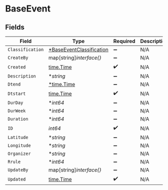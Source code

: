 # BaseEvent


## Fields

| Field                                                                      | Type                                                                       | Required                                                                   | Description                                                                |
| -------------------------------------------------------------------------- | -------------------------------------------------------------------------- | -------------------------------------------------------------------------- | -------------------------------------------------------------------------- |
| `Classification`                                                           | [*BaseEventClassification](../../models/shared/baseeventclassification.md) | :heavy_minus_sign:                                                         | N/A                                                                        |
| `CreateBy`                                                                 | map[string]*interface{}*                                                   | :heavy_minus_sign:                                                         | N/A                                                                        |
| `Created`                                                                  | [time.Time](https://pkg.go.dev/time#Time)                                  | :heavy_check_mark:                                                         | N/A                                                                        |
| `Description`                                                              | **string*                                                                  | :heavy_minus_sign:                                                         | N/A                                                                        |
| `Dtend`                                                                    | [*time.Time](https://pkg.go.dev/time#Time)                                 | :heavy_minus_sign:                                                         | N/A                                                                        |
| `Dtstart`                                                                  | [time.Time](https://pkg.go.dev/time#Time)                                  | :heavy_check_mark:                                                         | N/A                                                                        |
| `DurDay`                                                                   | **int64*                                                                   | :heavy_minus_sign:                                                         | N/A                                                                        |
| `DurWeek`                                                                  | **int64*                                                                   | :heavy_minus_sign:                                                         | N/A                                                                        |
| `Duration`                                                                 | **int64*                                                                   | :heavy_minus_sign:                                                         | N/A                                                                        |
| `ID`                                                                       | *int64*                                                                    | :heavy_check_mark:                                                         | N/A                                                                        |
| `Latitude`                                                                 | **string*                                                                  | :heavy_minus_sign:                                                         | N/A                                                                        |
| `Longitude`                                                                | **string*                                                                  | :heavy_minus_sign:                                                         | N/A                                                                        |
| `Organizer`                                                                | **string*                                                                  | :heavy_minus_sign:                                                         | N/A                                                                        |
| `Rrule`                                                                    | **int64*                                                                   | :heavy_minus_sign:                                                         | N/A                                                                        |
| `UpdateBy`                                                                 | map[string]*interface{}*                                                   | :heavy_minus_sign:                                                         | N/A                                                                        |
| `Updated`                                                                  | [time.Time](https://pkg.go.dev/time#Time)                                  | :heavy_check_mark:                                                         | N/A                                                                        |